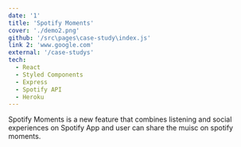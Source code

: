 ```yaml
---
date: '1'
title: 'Spotify Moments'
cover: './demo2.png'
github: '/src\pages\case-study\index.js'
link 2: 'www.google.com'
external: '/case-studys'
tech:
  - React
  - Styled Components
  - Express
  - Spotify API
  - Heroku
---
```


Spotify Moments is a new feature that combines listening and social experiences on Spotify App and user can share the muisc on spotify moments.
